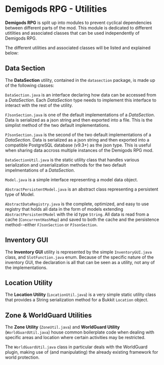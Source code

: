 # Demigods RPG - Utilities

**Demigods RPG** is split up into modules to prevent cyclical dependencies between different parts of the mod. This module is dedicated to different utitlities and associated classes that can be used independently of Demigods RPG.

The different utilities and associated classes will be listed and explained below:

## Data Section

The **DataSection** utility, contained in the ```datasection``` package, is made up of the following classes:

```DataSection.java``` is an interface declaring how data can be accessed from a *DataSection*. Each *DataSection* type needs to implement this interface to interact with the rest of the utility.

```FJsonSection.java``` is one of the default implementations of a *DataSection*. Data is serialized as a json string and then exported into a file. This is the simplist method of the two default implementations.

```PJsonSection.java``` is the second of the two default implementations of a *DataSection*. Data is serialized as a json string and then exported into a compatible PostgreSQL database (v9.3+) as the json type. This is useful when sharing data accross multiple instances of the Demigods RPG mod.

```DataSectionUtil.java``` is the static utility class that handles various serialization and unserialization methods for the two default impelmentations of a *DataSection*.

```Model.java``` is a simple interface representing a model data object.

```AbstractPersistentModel.java``` is an abstract class representing a persistent type of Model.

```AbstractDataRegistry.java``` is the complete, optimized, and easy to use registry that holds all data in the form of models extending ```AbstractPersistentModel``` with the id type ```String```. All data is read from a cache (```ConcurrentHashMap```) and saved to both the cache and the persistence method--either ```FJsonSection``` or ```PJsonSection```.

## Inventory GUI

The **Inventory GUI** utility is represented by the simple ```InventoryGUI.java``` class, and ```SlotFunction.java``` enum. Because of the specific nature of the inventory GUI, the declaration is all that can be seen as a utility, not any of the implementations.

## Location Utility

The **Location Utility** (```LocationUtil.java```) is a very simple static utility class that provides a String serialization method for a Bukkit ```Location``` object.

## Zone & WorldGuard Utilities

The **Zone Utility** (```ZoneUtil.java```) and **WorldGuard Utility** (```WorldGuardUtil.java```) house common boilerplate code when dealing with specific areas and location where certain activities may be restricted.

The ```WorldGuardUtil.java``` class in particular deals with the WorldGuard plugin, making use of (and manipulating) the already existing framework for world protection.

